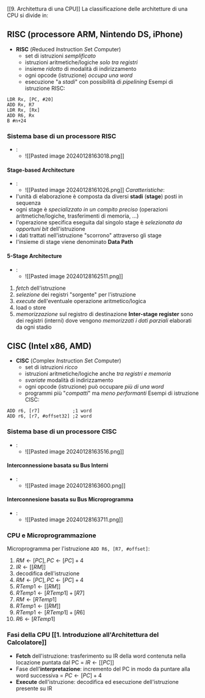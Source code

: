 [[9. Architettura di una CPU]]
La classificazione delle architetture di una CPU si divide in:
## RISC (processore ARM, Nintendo DS, iPhone)
- **RISC** (*R*educed *I*nstruction *S*et *C*omputer)
	- set di istruzioni *semplificato*
	- istruzioni aritmetiche/logiche *solo tra registri*
	- insieme *ridotto* di modalità di indirizzamento
	- ogni opcode (istruzione) *occupa una word*
	- esecuzione "a *stadi*" con possibilità di *pipelining*
Esempi di istruzione RISC:
```
LDR Rx, [PC, #20]
ADD Rx, R7
LDR Rx, [Rx]
ADD R6, Rx
B #n+24
```
### Sistema base di un processore RISC
- :
	- ![[Pasted image 20240128163018.png]]
#### Stage-based Architecture
- :
	- ![[Pasted image 20240128161026.png]]
*Caratteristiche*:
- l'unità di elaborazione è composta da diversi **stadi** (**stage**) posti in sequenza
- ogni stage è *specializzato in un compito preciso* (operazioni aritmetiche/logiche, trasferimenti di memoria, ...)
- l'operazione specifica eseguita dal singolo stage è *selezionata da opportuni bit* dell'istruzione
- i dati trattati nell'istruzione "scorrono" attraverso gli stage
- l'insieme di stage viene denominato **Data Path**
#### 5-Stage Architecture
- :
	- ![[Pasted image 20240128162511.png]]
1. *fetch* dell'istruzione
2. *selezione* dei registri "sorgente" per l'istruzione
3. *execute* dell'eventuale operazione aritmetico/logica
4. load o store
5. *memorizzazione* sul registro di destinazione
**Inter-stage register** sono dei registri (interni) dove vengono *memorizzati i dati parziali* elaborati da ogni stadio
## CISC (Intel x86, AMD)
- **CISC** (*C*omplex *I*nstruction *S*et *C*omputer)
	- set di istruzioni *ricco*
	- istruzioni aritmetiche/logiche anche *tra registri e memoria*
	- *svariate* modalità di indirizzamento
	- ogni opcode (istruzione) può occupare *più di una word*
	- programmi più "*compatti*" ma *meno performanti*
Esempi di istruzione CISC:
```
ADD r6, [r7]            ;1 word
ADD r6, [r7, #offset32] ;2 word
```
### Sistema base di un processore CISC
- :
	- ![[Pasted image 20240128163516.png]]
#### Interconnessione basata su Bus Interni
- :
	- ![[Pasted image 20240128163600.png]]
#### Interconnesione basata su Bus Microprogramma
- :
	- ![[Pasted image 20240128163711.png]]
### CPU e Microprogrammazione
Microprogramma per l'istruzione `ADD R6, [R7, #offset]`:
1. $RM\leftarrow [PC], PC\leftarrow [PC] + 4$
2. $IR\leftarrow [[RM]]$
3. decodifica dell'istruzione
4. $RM\leftarrow [PC], PC\leftarrow [PC] + 4$
5. $RTemp1\leftarrow [[RM]]$
6. $RTemp1\leftarrow [RTemp1] + [R7]$
7. $RM\leftarrow [RTemp1]$
8. $RTemp1\leftarrow [[RM]]$
9. $RTemp1\leftarrow [RTemp1] + [R6]$
10.  $R6\leftarrow [RTemp1]$
### Fasi della CPU [[1. Introduzione all'Architettura del Calcolatore]]
- **Fetch** dell'istruzione: trasferimento su IR della word contenuta nella locazione puntata dal PC $=$ $IR\leftarrow [[PC]]$
- Fase dell'**interpretazione**: incremento del PC in modo da puntare alla word successiva = $PC\leftarrow [PC] + 4$
- **Execute** dell'istruzione: decodifica ed esecuzione dell'istruzione presente su IR